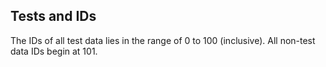 ## Tests and IDs
The IDs of all test data lies in the range of 0 to 100 (inclusive). All non-test data IDs begin at 101.